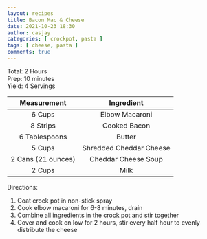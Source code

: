 ```yaml
---
layout: recipes
title: Bacon Mac & Cheese
date: 2021-10-23 18:30
author: casjay
categories: [ crockpot, pasta ]
tags: [ cheese, pasta ]
comments: true
---
```

  
Total: 2 Hours  
Prep: 10 minutes  
Yield: 4 Servings  
  
|    Measurement     |       Ingredient        |
| :----------------: | :---------------------: |
|       6 Cups       |     Elbow Macaroni      |
|      8 Strips      |      Cooked Bacon       |
|   6 Tablespoons    |         Butter          |
|       5 Cups       | Shredded Cheddar Cheese |
| 2 Cans (21 ounces) |   Cheddar Cheese Soup   |
|       2 Cups       |          Milk           |

Directions:

1) Coat crock pot in non-stick spray  
2) Cook elbow macaroni for 6-8 minutes, drain  
3) Combine all ingredients in the crock pot and stir together  
4) Cover and cook on low for 2 hours, stir every half hour to evenly distribute the cheese  
